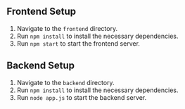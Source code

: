 ## Frontend Setup
1. Navigate to the `frontend` directory.
2. Run `npm install` to install the necessary dependencies.
3. Run `npm start` to start the frontend server.

## Backend Setup
1. Navigate to the `backend` directory.
2. Run `npm install` to install the necessary dependencies.
3. Run `node app.js` to start the backend server.